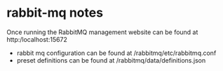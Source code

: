 # rabbit-mq notes

Once running the RabbitMQ management website can be found at http:/localhost:15672

* rabbit mq configuration can be found at /rabbitmq/etc/rabbitmq.conf
* preset definitions can be found at /rabbitmq/data/definitions.json